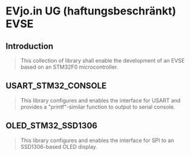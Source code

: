 # EVjo.in UG (haftungsbeschränkt) EVSE

## Introduction
> This collection of library shall enable the development of an EVSE based on an STM32F0 microcontroller.

## USART_STM32_CONSOLE
> This library configures and enables the interface for USART and provides a "printf"-similar function to output to serial console.

## OLED_STM32_SSD1306
> This library configures and enables the interface for SPI to an SSD1306-based OLED display.
